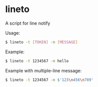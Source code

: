 # lineto

A script for line notify

Usage: 
```sh
$ lineto -t [TOKEN] -m [MESSAGE]
```

Example:
```sh
$ lineto -t 1234567 -m hello
```

Example with multiple-line message:
```sh
$ lineto -t 1234567 -m $'123\n456\n789'
```
